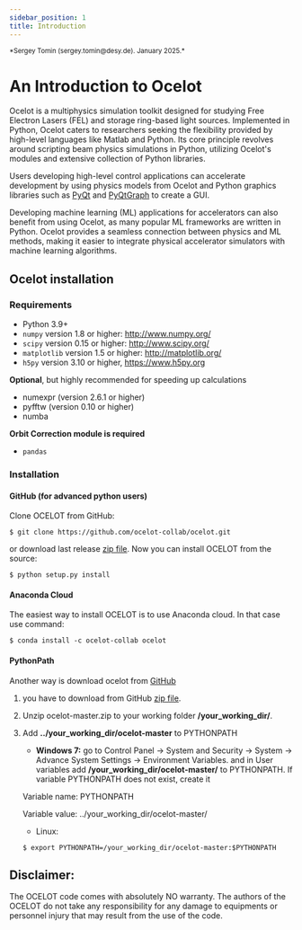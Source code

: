 ```yaml
---
sidebar_position: 1
title: Introduction
---
```

<small>
*Sergey Tomin (sergey.tomin@desy.de). January 2025.*
</small>


# An Introduction to Ocelot

Ocelot is a multiphysics simulation toolkit designed for studying Free Electron Lasers (FEL) and storage ring-based light sources. Implemented in Python, Ocelot caters to researchers seeking the flexibility provided by high-level languages like Matlab and Python. Its core principle revolves around scripting beam physics simulations in Python, utilizing Ocelot's modules and extensive collection of Python libraries.

Users developing high-level control applications can accelerate development by using physics models from Ocelot and Python graphics libraries such as [PyQt](http://pyqt.sourceforge.net/Docs/PyQt5/) and [PyQtGraph](http://www.pyqtgraph.org/) to create a GUI. 

Developing machine learning (ML) applications for accelerators can also benefit from using Ocelot, as many popular ML frameworks are written in Python. Ocelot provides a seamless connection between physics and ML methods, making it easier to integrate physical accelerator simulators with machine learning algorithms.


## Ocelot installation
<a id='installation'></a>

### Requirements
-  Python 3.9+
- `numpy` version 1.8 or higher: http://www.numpy.org/
- `scipy` version 0.15 or higher: http://www.scipy.org/
- `matplotlib` version 1.5 or higher: http://matplotlib.org/
- `h5py` version 3.10 or higher, https://www.h5py.org

**Optional**, but highly recommended for speeding up calculations

- numexpr (version 2.6.1 or higher)
- pyfftw (version 0.10 or higher)
- numba

**Orbit Correction module is required**
- `pandas`

### Installation
#### GitHub (for advanced python users)
Clone OCELOT from GitHub:
```
$ git clone https://github.com/ocelot-collab/ocelot.git
```
or download last release [zip file](https://github.com/ocelot-collab/ocelot/archive/v24.03.0.zip).
Now you can install OCELOT from the source:
```
$ python setup.py install
```

#### Anaconda Cloud
The easiest way to install OCELOT is to use Anaconda cloud. In that case use command:
 ```
 $ conda install -c ocelot-collab ocelot
 ``` 

#### PythonPath
Another way is download ocelot from [GitHub](https://github.com/ocelot-collab/ocelot)
1. you have to download from GitHub [zip file](https://github.com/ocelot-collab/ocelot/archive/master.zip).
2. Unzip ocelot-master.zip to your working folder **/your_working_dir/**.
3. Add **../your_working_dir/ocelot-master** to PYTHONPATH
    - **Windows 7:** go to Control Panel -> System and Security -> System -> Advance System Settings -> Environment Variables.
    and in User variables add **/your_working_dir/ocelot-master/** to PYTHONPATH. If variable PYTHONPATH does not exist, create it

    Variable name: PYTHONPATH

    Variable value: ../your_working_dir/ocelot-master/
    - Linux:
    ```
    $ export PYTHONPATH=/your_working_dir/ocelot-master:$PYTHONPATH
    ```

## Disclaimer: 
The OCELOT code comes with absolutely NO warranty. The authors of the OCELOT do not take any responsibility for any damage to equipments or personnel injury that may result from the use of the code.

